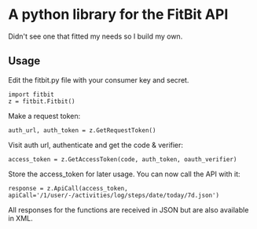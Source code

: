 # A python library for the FitBit API

Didn't see one that fitted my needs so I build my own.

## Usage

Edit the fitbit.py file with your consumer key and secret.

	import fitbit
	z = fitbit.Fitbit()

Make a request token:

	auth_url, auth_token = z.GetRequestToken()

Visit auth url, authenticate and get the code & verifier:

	access_token = z.GetAccessToken(code, auth_token, oauth_verifier)

Store the access_token for later usage. You can now call the API with it:

	response = z.ApiCall(access_token, apiCall='/1/user/-/activities/log/steps/date/today/7d.json')

All responses for the functions are received in JSON but are also available in XML.
